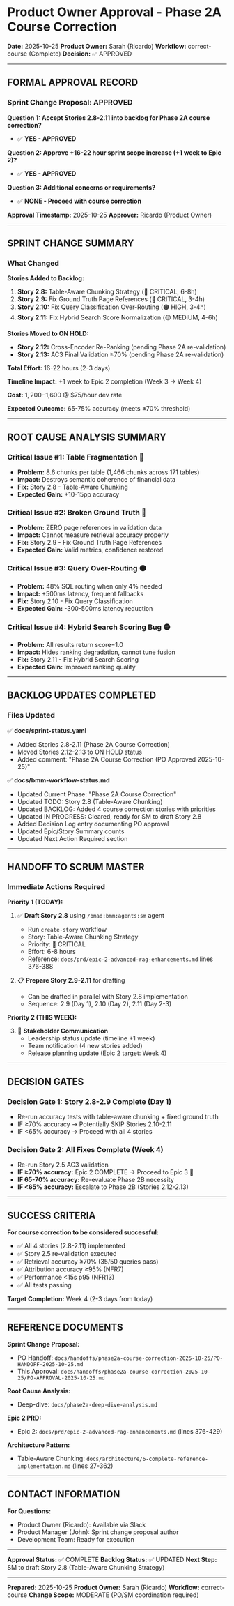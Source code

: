 # Product Owner Approval - Phase 2A Course Correction

**Date:** 2025-10-25
**Product Owner:** Sarah (Ricardo)
**Workflow:** correct-course (Complete)
**Decision:** ✅ APPROVED

---

## FORMAL APPROVAL RECORD

### Sprint Change Proposal: APPROVED

**Question 1: Accept Stories 2.8-2.11 into backlog for Phase 2A course correction?**
- ✅ **YES - APPROVED**

**Question 2: Approve +16-22 hour sprint scope increase (+1 week to Epic 2)?**
- ✅ **YES - APPROVED**

**Question 3: Additional concerns or requirements?**
- ✅ **NONE - Proceed with course correction**

**Approval Timestamp:** 2025-10-25
**Approver:** Ricardo (Product Owner)

---

## SPRINT CHANGE SUMMARY

### What Changed

**Stories Added to Backlog:**
1. **Story 2.8:** Table-Aware Chunking Strategy (🔴 CRITICAL, 6-8h)
2. **Story 2.9:** Fix Ground Truth Page References (🔴 CRITICAL, 3-4h)
3. **Story 2.10:** Fix Query Classification Over-Routing (🟠 HIGH, 3-4h)
4. **Story 2.11:** Fix Hybrid Search Score Normalization (🟡 MEDIUM, 4-6h)

**Stories Moved to ON HOLD:**
- **Story 2.12:** Cross-Encoder Re-Ranking (pending Phase 2A re-validation)
- **Story 2.13:** AC3 Final Validation ≥70% (pending Phase 2A re-validation)

**Total Effort:** 16-22 hours (2-3 days)

**Timeline Impact:** +1 week to Epic 2 completion (Week 3 → Week 4)

**Cost:** $1,200-$1,600 @ $75/hour dev rate

**Expected Outcome:** 65-75% accuracy (meets ≥70% threshold)

---

## ROOT CAUSE ANALYSIS SUMMARY

### Critical Issue #1: Table Fragmentation 🔴
- **Problem:** 8.6 chunks per table (1,466 chunks across 171 tables)
- **Impact:** Destroys semantic coherence of financial data
- **Fix:** Story 2.8 - Table-Aware Chunking
- **Expected Gain:** +10-15pp accuracy

### Critical Issue #2: Broken Ground Truth 🔴
- **Problem:** ZERO page references in validation data
- **Impact:** Cannot measure retrieval accuracy properly
- **Fix:** Story 2.9 - Fix Ground Truth Page References
- **Expected Gain:** Valid metrics, confidence restored

### Critical Issue #3: Query Over-Routing 🟠
- **Problem:** 48% SQL routing when only 4% needed
- **Impact:** +500ms latency, frequent fallbacks
- **Fix:** Story 2.10 - Fix Query Classification
- **Expected Gain:** -300-500ms latency reduction

### Critical Issue #4: Hybrid Search Scoring Bug 🟡
- **Problem:** All results return score=1.0
- **Impact:** Hides ranking degradation, cannot tune fusion
- **Fix:** Story 2.11 - Fix Hybrid Search Scoring
- **Expected Gain:** Improved ranking quality

---

## BACKLOG UPDATES COMPLETED

### Files Updated

✅ **docs/sprint-status.yaml**
- Added Stories 2.8-2.11 (Phase 2A Course Correction)
- Moved Stories 2.12-2.13 to ON HOLD status
- Added comment: "Phase 2A Course Correction (PO Approved 2025-10-25)"

✅ **docs/bmm-workflow-status.md**
- Updated Current Phase: "Phase 2A Course Correction"
- Updated TODO: Story 2.8 (Table-Aware Chunking)
- Updated BACKLOG: Added 4 course correction stories with priorities
- Updated IN PROGRESS: Cleared, ready for SM to draft Story 2.8
- Added Decision Log entry documenting PO approval
- Updated Epic/Story Summary counts
- Updated Next Action Required section

---

## HANDOFF TO SCRUM MASTER

### Immediate Actions Required

**Priority 1 (TODAY):**

1. ✅ **Draft Story 2.8** using `/bmad:bmm:agents:sm` agent
   - Run `create-story` workflow
   - Story: Table-Aware Chunking Strategy
   - Priority: 🔴 CRITICAL
   - Effort: 6-8 hours
   - Reference: `docs/prd/epic-2-advanced-rag-enhancements.md` lines 376-388

2. 📋 **Prepare Story 2.9-2.11** for drafting
   - Can be drafted in parallel with Story 2.8 implementation
   - Sequence: 2.9 (Day 1), 2.10 (Day 2), 2.11 (Day 2-3)

**Priority 2 (THIS WEEK):**

3. 📧 **Stakeholder Communication**
   - Leadership status update (timeline +1 week)
   - Team notification (4 new stories added)
   - Release planning update (Epic 2 target: Week 4)

---

## DECISION GATES

### Decision Gate 1: Story 2.8-2.9 Complete (Day 1)
- Re-run accuracy tests with table-aware chunking + fixed ground truth
- IF ≥70% accuracy → Potentially SKIP Stories 2.10-2.11
- IF <65% accuracy → Proceed with all 4 stories

### Decision Gate 2: All Fixes Complete (Week 4)
- Re-run Story 2.5 AC3 validation
- **IF ≥70% accuracy:** Epic 2 COMPLETE → Proceed to Epic 3 🎉
- **IF 65-70% accuracy:** Re-evaluate Phase 2B necessity
- **IF <65% accuracy:** Escalate to Phase 2B (Stories 2.12-2.13)

---

## SUCCESS CRITERIA

**For course correction to be considered successful:**

- ✅ All 4 stories (2.8-2.11) implemented
- ✅ Story 2.5 re-validation executed
- ✅ Retrieval accuracy ≥70% (35/50 queries pass)
- ✅ Attribution accuracy ≥95% (NFR7)
- ✅ Performance <15s p95 (NFR13)
- ✅ All tests passing

**Target Completion:** Week 4 (2-3 days from today)

---

## REFERENCE DOCUMENTS

**Sprint Change Proposal:**
- PO Handoff: `docs/handoffs/phase2a-course-correction-2025-10-25/PO-HANDOFF-2025-10-25.md`
- This Approval: `docs/handoffs/phase2a-course-correction-2025-10-25/PO-APPROVAL-2025-10-25.md`

**Root Cause Analysis:**
- Deep-dive: `docs/phase2a-deep-dive-analysis.md`

**Epic 2 PRD:**
- Epic 2: `docs/prd/epic-2-advanced-rag-enhancements.md` (lines 376-429)

**Architecture Pattern:**
- Table-Aware Chunking: `docs/architecture/6-complete-reference-implementation.md` (lines 27-362)

---

## CONTACT INFORMATION

**For Questions:**
- Product Owner (Ricardo): Available via Slack
- Product Manager (John): Sprint change proposal author
- Development Team: Ready for execution

---

**Approval Status:** ✅ COMPLETE
**Backlog Status:** ✅ UPDATED
**Next Step:** SM to draft Story 2.8 (Table-Aware Chunking Strategy)

---

**Prepared:** 2025-10-25
**Product Owner:** Sarah (Ricardo)
**Workflow:** correct-course
**Change Scope:** MODERATE (PO/SM coordination required)
